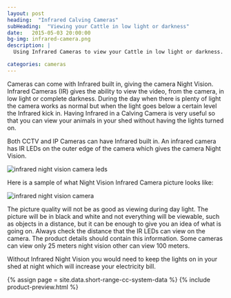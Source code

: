 ```yaml
---
layout: post
heading:  "Infrared Calving Cameras"
subHeading:  "Viewing your Cattle in low light or darkness"
date:   2015-05-03 20:00:00
bg-img: infrared-camera.png
description: |
  Using Infrared Cameras to view your Cattle in low light or darkness.

categories: cameras
---
```


Cameras can come with Infrared built in, giving the camera Night Vision. Infrared Cameras (IR) gives the ability to view the video, from the camera, in low light or complete darkness. During the day when there is plenty of light the camera works as normal but when the light goes below a certain level the Infrared kick in. 
Having Infrared in a Calving Camera is very useful so that you can view your animals in your shed without having the lights turned on.

Both CCTV and IP Cameras can have Infrared built in. An infrared camera has IR LEDs on the outer edge of the camera which gives the camera Night Vision.

<img src="{{site.baseurl}}/img/ir-camera-leds.jpg" alt="infrared night vision camera leds">

Here is a sample of what Night Vision Infrared Camera picture looks like:

<img src="{{site.baseurl}}/img/infrared-night-camera.png" alt="infrared night vision camera">

The picture quality will not be as good as viewing during day light. The picture will be in black and white and not everything will be viewable, such as objects in a distance, but it can be enough to give you an idea of what is going on. Always check the distance that the IR LEDs can view on the camera. The product details should contain this information. Some cameras can view only 25 meters night vision other can view 100 meters.

Without Infrared Night Vision you would need to keep the lights on in your shed at night which will increase your electricity bill.

{% assign page = site.data.short-range-cc-system-data %}
{% include product-preview.html %}